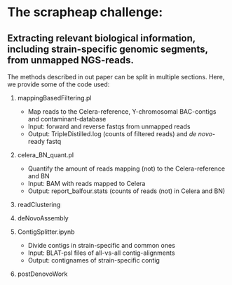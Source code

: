 # The scrapheap challenge:
## Extracting relevant biological information, including strain-specific genomic segments, from unmapped NGS-reads.

The methods described in out paper can be split in multiple sections.
Here, we provide some of the code used:

1. mappingBasedFiltering.pl
    * Map reads to the Celera-reference, Y-chromosomal BAC-contigs and contaminant-database
    * Input: forward and reverse fastqs from unmapped reads
    * Output: TripleDistilled.log (counts of filtered reads) and *de novo*-ready fastq

1. celera_BN_quant.pl
    * Quantify the amount of reads mapping (not) to the Celera-reference and BN
    * Input: BAM with reads mapped to Celera
    * Output: report_balfour.stats (counts of reads (not) in Celera and BN)

1. readClustering

1. deNovoAssembly

1. ContigSplitter.ipynb
    * Divide contigs in strain-specific and common ones
    * Input: BLAT-psl files of all-vs-all contig-alignments
    * Output: contignames of strain-specific contig

1. postDenovoWork
